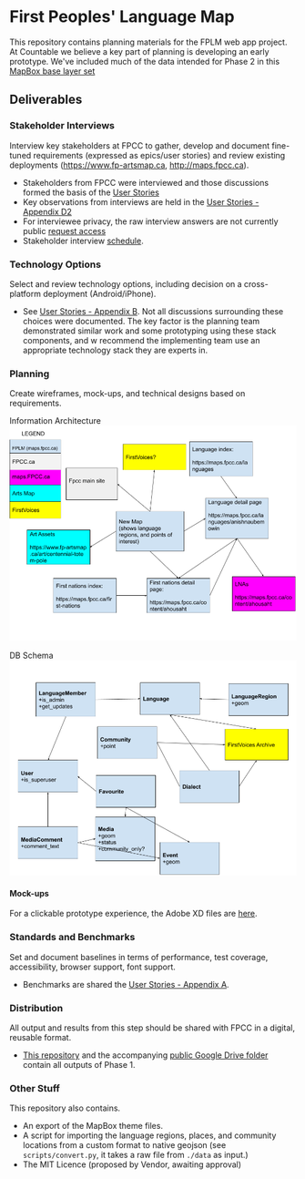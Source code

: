 # First Peoples' Language Map

This repository contains planning materials for the FPLM web app project. At Countable we believe a key part of planning is developing an early prototype. We've included much of the data intended for Phase 2 in this [MapBox base layer set](https://api.mapbox.com/styles/v1/countable-web/cjwcq8ybe06so1cpin5lz5sfj.html?fresh=true&title=true&access_token=pk.eyJ1IjoiY291bnRhYmxlLXdlYiIsImEiOiJjamQyZG90dzAxcmxmMndtdzBuY3Ywa2ViIn0.MU-sGTVDS9aGzgdJJ3EwHA#4.78/52.44/-123.85)

## Deliverables

### Stakeholder Interviews
Interview key stakeholders at FPCC to gather, develop and document fine-tuned requirements (expressed as epics/user stories) and review existing deployments (https://www.fp-artsmap.ca, http://maps.fpcc.ca).

  * Stakeholders from FPCC were interviewed and those discussions formed the basis of the [User Stories](https://docs.google.com/document/d/1PoplPndKe7XYzABfq_HEup7jxsyDEAGyz5p-_hfo_bk/edit#heading=h.ibwfjzmfr3dg)
  * Key observations from interviews are held in the [User Stories - Appendix D2](https://docs.google.com/document/d/1PoplPndKe7XYzABfq_HEup7jxsyDEAGyz5p-_hfo_bk/edit#heading=h.ibwfjzmfr3dg)
  * For interviewee privacy, the raw interview answers are not currently public [request access](https://docs.google.com/forms/d/1IQrmAR3WvaElUqNQQ44nh6mS92L4UsrTTOmqNM2gmY0/edit#response=ACYDBNgPnE6MSVW30CxZa744X3NjQqfTZkpy-KoWMjjMJvDrGrt2IzOsVuQcbcjsVmMoWUE)
  * Stakeholder interview [schedule](https://docs.google.com/spreadsheets/d/1blPhBSdzw7pOeUZGrMV1AiUTPvK9kGU4RLvchswdug4/edit#gid=669170734).

### Technology Options
Select and review technology options, including decision on a cross-platform deployment (Android/iPhone).

  * See [User Stories - Appendix B](https://docs.google.com/document/d/1PoplPndKe7XYzABfq_HEup7jxsyDEAGyz5p-_hfo_bk/edit#heading=h.ibwfjzmfr3dg). Not all discussions surrounding these choices were documented. The key factor is the planning team demonstrated similar work and some prototyping using these stack components, and w recommend the implementing team use an appropriate technology stack they are experts in.

### Planning
Create wireframes, mock-ups, and technical designs based on requirements.

Information Architecture
![Information Architecture](./fplm-ia.png)

DB Schema
![DB Schema](./fplm-schema.png)


#### Mock-ups

For a clickable prototype experience, the Adobe XD files are [here]().

### Standards and Benchmarks
Set and document baselines in terms of performance, test coverage, accessibility, browser support, font support.

  * Benchmarks are shared the [User Stories - Appendix A](https://docs.google.com/document/d/1PoplPndKe7XYzABfq_HEup7jxsyDEAGyz5p-_hfo_bk/edit#heading=h.ibwfjzmfr3dg).

### Distribution
All output and results from this step should be shared with FPCC in a digital, reusable format.

  * [This repository](./) and the accompanying [public Google Drive folder](https://drive.google.com/drive/folders/1cJmyfs9K645JTUn_bHOebEF0BYIVUhuv?usp=sharing) contain all outputs of Phase 1.

### Other Stuff
This repository also contains.

  * An export of the MapBox theme files.
  * A script for importing the language regions, places, and community locations from a custom format to native geojson (see `scripts/convert.py`, it takes a raw file from `./data` as input.)
  * The MIT Licence (proposed by Vendor, awaiting approval)
